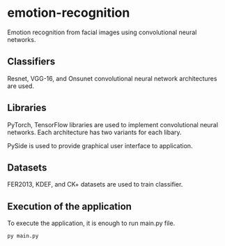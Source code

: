 # emotion-recognition
Emotion recognition from facial images using convolutional neural networks.

## Classifiers
Resnet, VGG-16, and Onsunet convolutional neural network architectures are used.

## Libraries
PyTorch, TensorFlow libraries are used to implement convolutional neural networks. Each architecture has two variants for each libary.

PySide is used to provide graphical user interface to application.

## Datasets
FER2013, KDEF, and CK+ datasets are used to train classifier.

## Execution of the application
To execute the application, it is enough to run main.py file.

```
py main.py
```
